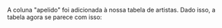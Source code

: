 A coluna "apelido" foi adicionada à nossa tabela de artistas. Dado isso, a tabela agora se parece com isso:

<div
  class='mu-sql-table'
  data-name='artistas'
  data-columns='[{"name": "id", "pk": true}, "nome", "sobrenome", "data_de_nascimento", "apelido"]'
  data-rows='[
    [1,"Luis Alberto", "Spinetta", "1950-01-23", null],
    [2,"Charly", "Garcia", "1951-10-23", null],
    [3,"Pedro", "Aznar", "1959-07-23", null],
    [4,"David", "Lebon", "1952-10-05", null],
    [5,"Rodolfo", "Paez", "1963-03-13", null]
  ]'>
</div>
